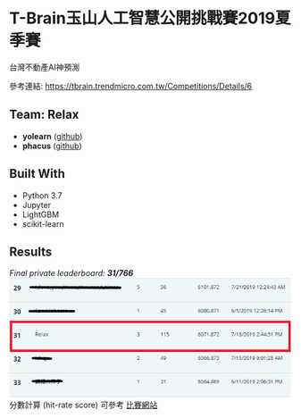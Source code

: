 # T-Brain玉山人工智慧公開挑戰賽2019夏季賽

台灣不動產AI神預測

參考連結: <https://tbrain.trendmicro.com.tw/Competitions/Details/6>

## Team: Relax

* **yolearn** ([github](https://github.com/yolearn))
* **phacus** ([github](https://github.com/phacus))

## Built With

* Python 3.7
* Jupyter
* LightGBM
* scikit-learn

## Results

*Final private leaderboard:* ***31/766***
![ladder](./img/ladder.png)
分數計算 (hit-rate score) 可參考 [比賽網站](https://tbrain.trendmicro.com.tw/Competitions/Details/6)

